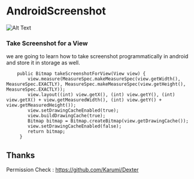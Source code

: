 # AndroidScreenshot

![Alt Text](https://media.giphy.com/media/frAXxP3JtHRynjvQwL/giphy.gif)

### Take Screenshot for a View

we are going to learn how to take screenshot programmatically in android and store it in storage as well.

        public Bitmap takeScreenshotForView(View view) {
            view.measure(MeasureSpec.makeMeasureSpec(view.getWidth(), MeasureSpec.EXACTLY), MeasureSpec.makeMeasureSpec(view.getHeight(), MeasureSpec.EXACTLY));
            view.layout((int) view.getX(), (int) view.getY(), (int) view.getX() + view.getMeasuredWidth(), (int) view.getY() + view.getMeasuredHeight());
            view.setDrawingCacheEnabled(true);
            view.buildDrawingCache(true);
            Bitmap bitmap = Bitmap.createBitmap(view.getDrawingCache());
            view.setDrawingCacheEnabled(false);
            return bitmap;
         }
       
## Thanks

Permission Check : https://github.com/Karumi/Dexter
